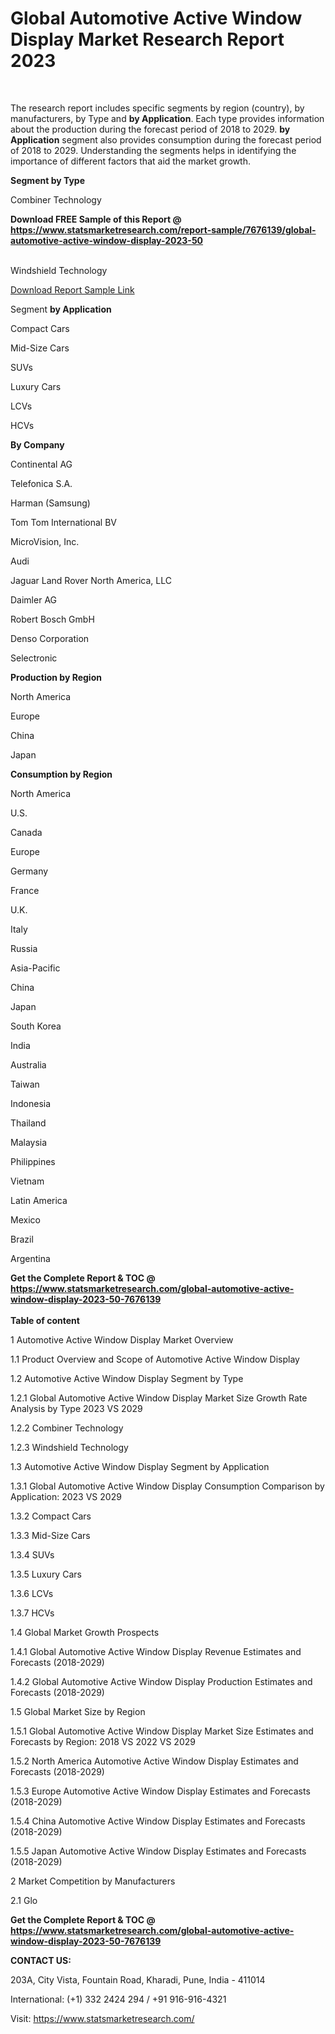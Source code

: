 <h1>Global Automotive Active Window Display Market Research Report 2023</h1><br/><p>The research report includes specific segments by region (country), by manufacturers, by Type and <strong>by Application</strong>. Each type provides information about the production during the forecast period of 2018 to 2029. <strong>by Application</strong> segment also provides consumption during the forecast period of 2018 to 2029. Understanding the segments helps in identifying the importance of different factors that aid the market growth.</p><p><strong>Segment by Type</strong></p><p>Combiner Technology</p><div><b>Download FREE Sample of this Report @ <a href="https://www.statsmarketresearch.com/download-free-sample/7676139/global-automotive-active-window-display-2023-50">https://www.statsmarketresearch.com/report-sample/7676139/global-automotive-active-window-display-2023-50</a></b></div><br><p>Windshield Technology</p><p><a href="https://www.statsmarketresearch.com/download-free-sample/7676139/global-automotive-active-window-display-2023-50">Download Report Sample Link</a></p><p>Segment <strong>by Application</strong></p><p>Compact Cars</p><p>Mid-Size Cars</p><p>SUVs</p><p>Luxury Cars</p><p>LCVs</p><p>HCVs</p><p><strong>By Company</strong></p><p>Continental AG</p><p>Telefonica S.A.</p><p>Harman (Samsung)</p><p>Tom Tom International BV</p><p>MicroVision, Inc.</p><p>Audi</p><p>Jaguar Land Rover North America, LLC</p><p>Daimler AG</p><p>Robert Bosch GmbH</p><p>Denso Corporation</p><p>Selectronic</p><p><strong>Production by Region</strong></p><p>North America</p><p>Europe</p><p>China</p><p>Japan</p><p><strong>Consumption by Region</strong></p><p>North America</p><p>U.S.</p><p>Canada</p><p>Europe</p><p>Germany</p><p>France</p><p>U.K.</p><p>Italy</p><p>Russia</p><p>Asia-Pacific</p><p>China</p><p>Japan</p><p>South Korea</p><p>India</p><p>Australia</p><p>Taiwan</p><p>Indonesia</p><p>Thailand</p><p>Malaysia</p><p>Philippines</p><p>Vietnam</p><p>Latin America</p><p>Mexico</p><p>Brazil</p><p>Argentina</p><div><b>Get the Complete Report & TOC @ <a href="https://www.statsmarketresearch.com/global-automotive-active-window-display-2023-50-7676139">https://www.statsmarketresearch.com/global-automotive-active-window-display-2023-50-7676139</a></b></div><br><b>Table of content</b><p>1 Automotive Active Window Display Market Overview<br />
 
  1.1 Product Overview and Scope of Automotive Active Window Display<br />
 
  1.2 Automotive Active Window Display Segment by Type<br />
 
  1.2.1 Global Automotive Active Window Display Market Size Growth Rate Analysis by Type 2023 VS 2029<br />
 
  1.2.2 Combiner Technology<br />
 
  1.2.3 Windshield Technology<br />
 
  1.3 Automotive Active Window Display Segment by Application<br />
 
  1.3.1 Global Automotive Active Window Display Consumption Comparison by Application: 2023 VS 2029<br />
 
  1.3.2 Compact Cars<br />
 
  1.3.3 Mid-Size Cars<br />
 
  1.3.4 SUVs<br />
 
  1.3.5 Luxury Cars<br />
 
  1.3.6 LCVs<br />
 
  1.3.7 HCVs<br />
 
  1.4 Global Market Growth Prospects<br />
 
  1.4.1 Global Automotive Active Window Display Revenue Estimates and Forecasts (2018-2029)<br />
 
  1.4.2 Global Automotive Active Window Display Production Estimates and Forecasts (2018-2029)<br />
 
  1.5 Global Market Size by Region<br />
 
  1.5.1 Global Automotive Active Window Display Market Size Estimates and Forecasts by Region: 2018 VS 2022 VS 2029<br />
 
  1.5.2 North America Automotive Active Window Display Estimates and Forecasts (2018-2029)<br />
 
  1.5.3 Europe Automotive Active Window Display Estimates and Forecasts (2018-2029)<br />
 
  1.5.4 China Automotive Active Window Display Estimates and Forecasts (2018-2029)<br />
 
  1.5.5 Japan Automotive Active Window Display Estimates and Forecasts (2018-2029)<br />
 
 2 Market Competition by Manufacturers<br />
 
  2.1 Glo<br><div><b>Get the Complete Report & TOC @ <a href="https://www.statsmarketresearch.com/global-automotive-active-window-display-2023-50-7676139">https://www.statsmarketresearch.com/global-automotive-active-window-display-2023-50-7676139</a></b></div></p>
 
 <b>CONTACT US:</b><br>
 
 203A, City Vista, Fountain Road, Kharadi, Pune, India - 411014 <br>
 
 International: (+1) 332 2424 294 / +91 916-916-4321<br>
 
 Visit: <a href="https://www.statsmarketresearch.com/">https://www.statsmarketresearch.com/</a>
 
 <br>